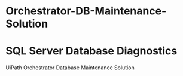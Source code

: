 # Orchestrator-DB-Maintenance-Solution
# SQL Server Database Diagnostics
UiPath Orchestrator Database Maintenance Solution
